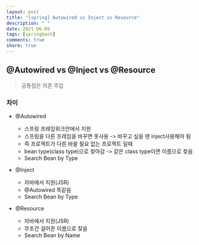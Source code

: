 ```yaml
---
layout: post
title: "[spring] Autowired vs Inject vs Resource"
description: " "
date: 2021-06-09
tags: [springboot]
comments: true
share: true
---
```


## @Autowired vs @Inject vs @Resource

> 공통점은 의존 주입

### 차이

* @Autowired
  * 스프링 프레임워크안에서 지원
  * 스프링을 다른 프레임을 바꾸면 못사용 -> 바꾸고 싶을 땐 inject사용해야 됨
  * 즉 프로젝트가 다른 바꿀 필요 없는 프로젝트 일때
  * bean type(class type)으로 찾아감 -> 같은 class type이면 이름으로 찾음
  * Search Bean by Type

* @Inject
  * 자바에서 지원(JSR)
  * @Autowired 똑같음
  * Search Bean by Type

* @Resource
  * 자바에서 지원(JSR)
  * 무조건 걸어준 이름으로 찾음 
  * Search Bean by Name

